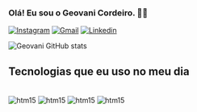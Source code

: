 ### Olá! Eu sou o Geovani Cordeiro. 🖖🏽

[![Instagram](https://img.shields.io/badge/Instagram-E4405F?style=for-the-badge&logo=instagram&logoColor=white)](https://www.instagram.com/geovanigcs/)
[![Gmail](	https://img.shields.io/badge/Gmail-D14836?style=for-the-badge&logo=gmail&logoColor=white)](mailto:geovanicordeiro13@gmail.com)
[![Linkedin](https://img.shields.io/badge/LinkedIn-0077B5?style=for-the-badge&logo=linkedin&logoColor=white)](https://www.linkedin.com/in/geovani-cordeiro-bb7931111/)

![Geovani GitHub stats](https://github-readme-stats.vercel.app/api?username=geovanigcs&show_icons=true&theme=dark)

## Tecnologias que eu uso no meu dia

<div style="display: inline_block"><br/>
    <img align="center" alt="htm15" src="https://img.shields.io/badge/HTML5-E34F26?style=for-the-badge&logo=html5&logoColor=white"/>
    <img align="center" alt="htm15" src="https://img.shields.io/badge/CSS3-1572B6?style=for-the-badge&logo=css3&logoColor=white"/>
    <img align="center" alt="htm15" src="https://img.shields.io/badge/JavaScript-323330?style=for-the-badge&logo=javascript&logoColor=F7DF1E"/>
    <img align="center" alt="htm15" src="https://img.shields.io/badge/Python-14354C?style=for-the-badge&logo=python&logoColor=white"/>
</div>
